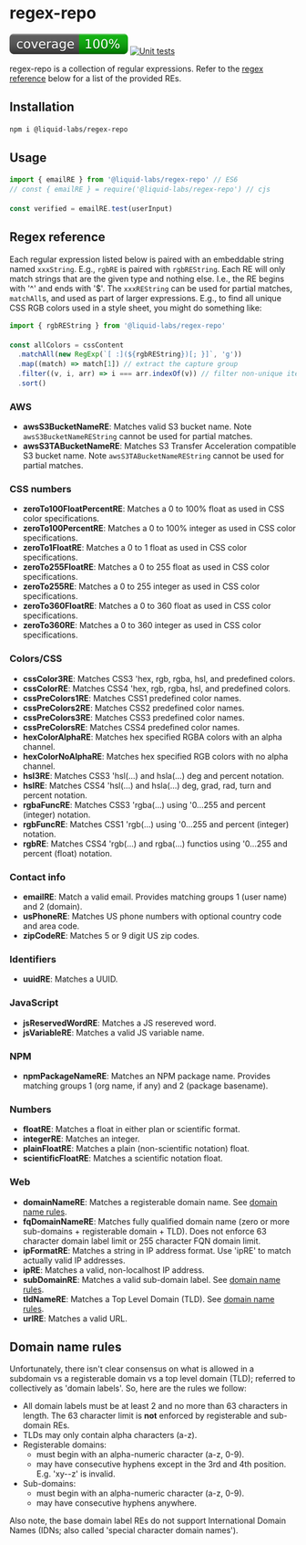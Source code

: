 # regex-repo
[![coverage: 100%](./.readme-assets/coverage.svg)](https://google.com) [![Unit tests](https://github.com/liquid-labs/regex-repo/actions/workflows/unit-tests-node.yaml/badge.svg)](https://github.com/liquid-labs/regex-repo/actions/workflows/unit-tests-node.yaml)

regex-repo is a collection of regular expressions. Refer to the [regex reference](#regex-reference) below for a list of the provided REs.

## Installation

```bash
npm i @liquid-labs/regex-repo
```

## Usage

```javascript
import { emailRE } from '@liquid-labs/regex-repo' // ES6
// const { emailRE } = require('@liquid-labs/regex-repo') // cjs

const verified = emailRE.test(userInput)
```

## Regex reference

Each regular expression listed below is paired with an embeddable string named `xxxString`. E.g., `rgbRE` is paired with `rgbREString`. Each RE will only match strings that are the given type and nothing else. I.e., the RE begins with '^' and ends with '$'. The `xxxREString` can be used for partial matches, `matchAll`s, and used as part of larger expressions. E.g., to find all unique CSS RGB colors used in a style sheet, you might do something like:

```javascript
import { rgbREString } from '@liquid-labs/regex-repo'

const allColors = cssContent
  .matchAll(new RegExp(`[ :](${rgbREString})[; }]`, 'g'))
  .map((match) => match[1]) // extract the capture group
  .filter((v, i, arr) => i === arr.indexOf(v)) // filter non-unique items
  .sort()
```

### AWS

- __awsS3BucketNameRE__: Matches valid S3 bucket name. Note `awsS3BucketNameREString` cannot be used for partial matches.
- __awsS3TABucketNameRE__: Matches S3 Transfer Acceleration compatible S3 bucket name. Note `awsS3TABucketNameREString` cannot be used for partial matches.

### CSS numbers

- __zeroTo100FloatPercentRE__: Matches a 0 to 100% float as used in CSS color specifications.
- __zeroTo100PercentRE__: Matches a 0 to 100% integer as used in CSS color specifications.
- __zeroTo1FloatRE__: Matches a 0 to 1 float as used in CSS color specifications.
- __zeroTo255FloatRE__: Matches a 0 to 255 float as used in CSS color specifications.
- __zeroTo255RE__: Matches a 0 to 255 integer as used in CSS color specifications.
- __zeroTo360FloatRE__: Matches a 0 to 360 float as used in CSS color specifications.
- __zeroTo360RE__: Matches a 0 to 360 integer as used in CSS color specifications.

### Colors/CSS

- __cssColor3RE__: Matches CSS3 'hex, rgb, rgba, hsl, and predefined colors.
- __cssColorRE__: Matches CSS4 'hex, rgb, rgba, hsl, and predefined colors.
- __cssPreColors1RE__: Matches CSS1 predefined color names.
- __cssPreColors2RE__: Matches CSS2 predefined color names.
- __cssPreColors3RE__: Matches CSS3 predefined color names.
- __cssPreColorsRE__: Matches CSS4 predefined color names.
- __hexColorAlphaRE__: Matches hex specified RGBA colors with an alpha channel.
- __hexColorNoAlphaRE__: Matches hex specified RGB colors with no alpha channel.
- __hsl3RE__: Matches CSS3 'hsl(...) and hsla(...) deg and percent notation.
- __hslRE__: Matches CSS4 'hsl(...) and hsla(...) deg, grad, rad, turn and percent notation.
- __rgbaFuncRE__: Matches CSS3 'rgba(...) using '0...255 and percent (integer) notation.
- __rgbFuncRE__: Matches CSS1 'rgb(...) using '0...255 and percent (integer) notation.
- __rgbRE__: Matches CSS4 'rgb(...) and rgba(...) functios  using '0...255 and percent (float) notation.

### Contact info

- __emailRE__: Match a valid email. Provides matching groups 1 (user name) and 2 (domain).
- __usPhoneRE__: Matches US phone numbers with optional country code and area code.
- __zipCodeRE__: Matches 5 or 9 digit US zip codes.

### Identifiers

- __uuidRE__: Matches a UUID.

### JavaScript

- __jsReservedWordRE__: Matches a JS resereved word.
- __jsVariableRE__: Matches a valid JS variable name.

### NPM

- __npmPackageNameRE__: Matches an NPM package name. Provides matching groups 1 (org name, if any) and 2 (package basename).

### Numbers

- __floatRE__: Matches a float in either plan or scientific format.
- __integerRE__: Matches an integer.
- __plainFloatRE__: Matches a plain (non-scientific notation) float.
- __scientificFloatRE__: Matches a scientific notation float.

### Web

- __domainNameRE__: Matches a registerable domain name. See [domain name rules](#domain-name-rules).
- __fqDomainNameRE__: Matches fully qualified domain name (zero or more sub-domains + registerable domain + TLD). Does not enforce 63 character domain label limit or 255 character FQN domain limit.
- __ipFormatRE__: Matches a string in IP address format. Use 'ipRE' to match actually valid IP addresses.
- __ipRE__: Matches a valid, non-localhost IP address.
- __subDomainRE__: Matches a valid sub-domain label. See [domain name rules](#domain-name-rules).
- __tldNameRE__: Matches a Top Level Domain (TLD). See [domain name rules](#domain-name-rules).
- __urlRE__: Matches a valid URL.

## Domain name rules

Unfortunately, there isn't clear consensus on what is allowed in a subdomain vs a registerable domain vs a top level domain (TLD); referred to collectively as 'domain labels'. So, here are the rules we follow:

* All domain labels must be at least 2 and no more than 63 characters in length. The 63 character limit is __not__ enforced by registerable and sub-domain REs.
* TLDs may only contain alpha characters (a-z).
* Registerable domains:
  * must begin with an alpha-numeric character (a-z, 0-9).
  * may have consecutive hyphens except in the 3rd and 4th position. E.g. 'xy--z' is invalid.
* Sub-domains:
  * must begin with an alpha-numeric character (a-z, 0-9).
  * may have consecutive hyphens anywhere.

Also note, the base domain label REs do not support International Domain Names (IDNs; also called 'special character domain names').